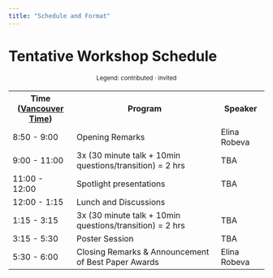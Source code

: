 ```yaml
---
title: "Schedule and Format"
---
```



# Tentative Workshop Schedule

<div style="width: 100%; font-size: smaller; text-align: center; margin-bottom: 18px; margin-top: 18px;">
    Legend:
    <span class="contributed">contributed</span> · 
    <span class="invited">invited</span>
</div>

<table class="schedule">
    <tr>
        <th style="width:25%">
        Time
        (<a href="https://www.timeanddate.com/worldclock/canada/vancouver">Vancouver Time</a>)
        </th>
        <th>Program</th>
        <th>Speaker</th>
    </tr>
    <tr>
        <td>8:50 - 9:00</td>
        <td>Opening Remarks</td>
        <td>Elina Robeva</td>
    </tr>
    <tr class="invited">
        <td>9:00 - 11:00</td>
        <td>3x (30 minute talk + 10min questions/transition) = 2 hrs</td>
        <td>TBA</td>
    </tr>
    <tr class="contributed">
        <td>11:00 - 12:00</td>
        <td>Spotlight presentations</td>
        <td>TBA</td>
    </tr>
    <tr>
        <td>12:00 - 1:15</td>
        <td>Lunch and Discussions</td>
    </tr>
    <tr class="invited">
        <td>1:15 - 3:15</td>
        <td>3x (30 minute talk + 10min questions/transition) = 2 hrs</td>
        <td>TBA</td>
    </tr>
    <tr class="contributed">
        <td>3:15 - 5:30</td>
        <td>Poster Session</td>
        <td>TBA</td>
    </tr>
    <tr>
        <td>5:30 - 6:00</td>
        <td>Closing Remarks & Announcement of Best Paper Awards</td>
        <td>Elina Robeva</td>
    </tr>
</table>

